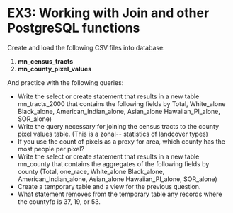 # EX3: Working with Join and other PostgreSQL functions

Create and load the following CSV files into database:

1. **mn_census_tracts**
2. **mn_county_pixel_values**

And practice with the following queries:

- Write the select or create statement that results in a new table mn_tracts_2000 that contains the following fields by Total, White_alone Black_alone, American_Indian_alone, Asian_alone Hawaiian_PI_alone, SOR_alone)
- Write the query necessary for joining the census tracts to the county pixel values table. (This is a zonal-- statistics of landcover types)
- If you use the count of pixels as a proxy for area, which county has the most people per pixel?
- Write the select or create statement that results in a new table mn_county that contains the aggregates of the following fields by county (Total, one_race, White_alone Black_alone, American_Indian_alone, Asian_alone Hawaiian_PI_alone, SOR_alone)
- Create a temporary table and a view for the previous question.
- What statement removes from the temporary table any records where the countyfp is 37, 19, or 53.

